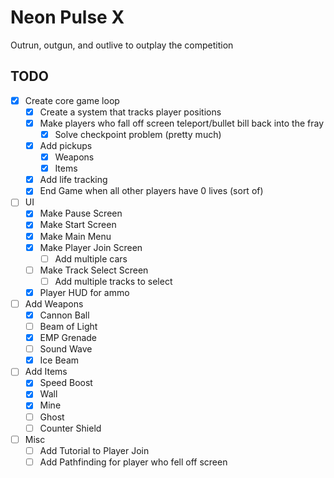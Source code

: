 # Neon Pulse X
Outrun, outgun, and outlive to outplay the competition

## TODO
- [x] Create core game loop
  - [x] Create a system that tracks player positions
  - [x] Make players who fall off screen teleport/bullet bill back into the fray
    - [x] Solve checkpoint problem (pretty much)
  - [x] Add pickups
    - [x] Weapons
    - [x] Items
  - [x] Add life tracking
  - [x] End Game when all other players have 0 lives (sort of)
- [ ] UI
  - [x] Make Pause Screen
  - [x] Make Start Screen
  - [x] Make Main Menu
  - [x] Make Player Join Screen
    - [ ] Add multiple cars
  - [ ] Make Track Select Screen
    - [ ] Add multiple tracks to select
  - [x] Player HUD for ammo
- [ ] Add Weapons
  - [x] Cannon Ball
  - [ ] Beam of Light
  - [x] EMP Grenade
  - [ ] Sound Wave
  - [x] Ice Beam
- [ ] Add Items
  - [x] Speed Boost
  - [x] Wall
  - [x] Mine
  - [ ] Ghost
  - [ ] Counter Shield
- [ ] Misc
  - [ ] Add Tutorial to Player Join
  - [ ] Add Pathfinding for player who fell off screen
